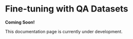 # Fine-tuning with QA Datasets

__Coming Soon!__

This documentation page is currently under development.
